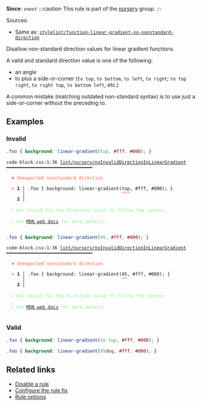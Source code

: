 **Since**: `vnext`
:::caution
This rule is part of the [nursery](/linter/rules/#nursery) group.
:::

Sources: 
- Same as: <a href="https://github.com/stylelint/stylelint/blob/main/lib/rules/function-linear-gradient-no-nonstandard-direction/README.md" target="_blank"><code>stylelint/function-linear-gradient-no-nonstandard-direction</code></a>

Disallow non-standard direction values for linear gradient functions.

A valid and standard direction value is one of the following:

- an angle
- to plus a side-or-corner (`to top`, `to bottom`, `to left`, `to right`; `to top right`, `to right top`, `to bottom left`, etc.)

A common mistake (matching outdated non-standard syntax) is to use just a side-or-corner without the preceding to.

## Examples

### Invalid

```css
.foo { background: linear-gradient(top, #fff, #000); }
```

<pre class="language-text"><code class="language-text">code-block.css:1:36 <a href="https://biomejs.dev/linter/rules/no-invalid-direction-in-linear-gradient">lint/nursery/noInvalidDirectionInLinearGradient</a> ━━━━━━━━━━━━━━━━━━━━━━━━━━━━━━━━<br /><br /><strong><span style="color: Tomato;">  </span></strong><strong><span style="color: Tomato;">✖</span></strong> <span style="color: Tomato;">Unexpected nonstandard direction</span><br />  <br /><strong><span style="color: Tomato;">  </span></strong><strong><span style="color: Tomato;">&gt;</span></strong> <strong>1 │ </strong>.foo { background: linear-gradient(top, #fff, #000); }<br />   <strong>   │ </strong>                                   <strong><span style="color: Tomato;">^</span></strong><strong><span style="color: Tomato;">^</span></strong><strong><span style="color: Tomato;">^</span></strong><br />    <strong>2 │ </strong><br />  <br /><strong><span style="color: lightgreen;">  </span></strong><strong><span style="color: lightgreen;">ℹ</span></strong> <span style="color: lightgreen;">You should fix the direction value to follow the syntax.</span><br />  <br /><strong><span style="color: lightgreen;">  </span></strong><strong><span style="color: lightgreen;">ℹ</span></strong> <span style="color: lightgreen;">See </span><span style="color: lightgreen;"><a href="https://developer.mozilla.org/en-US/docs/Web/CSS/gradient/linear-gradient">MDN web docs</a></span><span style="color: lightgreen;"> for more details.</span><br />  <br /></code></pre>

```css
.foo { background: linear-gradient(45, #fff, #000); }
```

<pre class="language-text"><code class="language-text">code-block.css:1:36 <a href="https://biomejs.dev/linter/rules/no-invalid-direction-in-linear-gradient">lint/nursery/noInvalidDirectionInLinearGradient</a> ━━━━━━━━━━━━━━━━━━━━━━━━━━━━━━━━<br /><br /><strong><span style="color: Tomato;">  </span></strong><strong><span style="color: Tomato;">✖</span></strong> <span style="color: Tomato;">Unexpected nonstandard direction</span><br />  <br /><strong><span style="color: Tomato;">  </span></strong><strong><span style="color: Tomato;">&gt;</span></strong> <strong>1 │ </strong>.foo { background: linear-gradient(45, #fff, #000); }<br />   <strong>   │ </strong>                                   <strong><span style="color: Tomato;">^</span></strong><strong><span style="color: Tomato;">^</span></strong><br />    <strong>2 │ </strong><br />  <br /><strong><span style="color: lightgreen;">  </span></strong><strong><span style="color: lightgreen;">ℹ</span></strong> <span style="color: lightgreen;">You should fix the direction value to follow the syntax.</span><br />  <br /><strong><span style="color: lightgreen;">  </span></strong><strong><span style="color: lightgreen;">ℹ</span></strong> <span style="color: lightgreen;">See </span><span style="color: lightgreen;"><a href="https://developer.mozilla.org/en-US/docs/Web/CSS/gradient/linear-gradient">MDN web docs</a></span><span style="color: lightgreen;"> for more details.</span><br />  <br /></code></pre>

### Valid

```css
.foo { background: linear-gradient(to top, #fff, #000); }
```

```css
.foo { background: linear-gradient(45deg, #fff, #000); }
```

## Related links

- [Disable a rule](/linter/#disable-a-lint-rule)
- [Configure the rule fix](/linter#configure-the-rule-fix)
- [Rule options](/linter/#rule-options)
